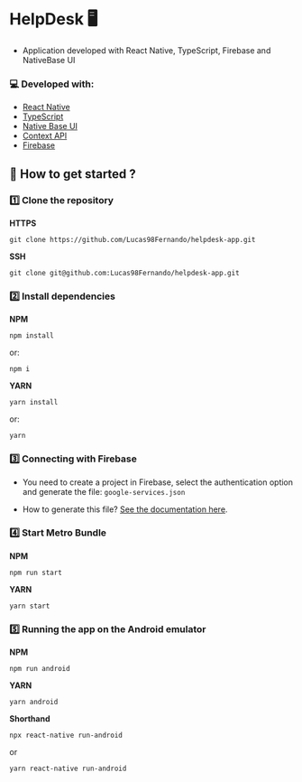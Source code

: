 # HelpDesk :desktop_computer:

- Application developed with React Native, TypeScript, Firebase and NativeBase UI

### :computer: Developed with:

- [React Native](https://reactnative.dev/)
- [TypeScript](https://www.typescriptlang.org/)
- [Native Base UI](https://nativebase.io/)
- [Context API](https://pt-br.reactjs.org/docs/context.html)
- [Firebase](https://firebase.google.com/?hl=pt)

## :rocket: How to get started ?

### :one: Clone the repository

**HTTPS**

```
git clone https://github.com/Lucas98Fernando/helpdesk-app.git
```

**SSH**

```
git clone git@github.com:Lucas98Fernando/helpdesk-app.git
```

### :two: Install dependencies

**NPM**

```
npm install
```

or:

```
npm i
```

**YARN**

```
yarn install
```

or:

```
yarn
```

### :three: Connecting with Firebase

- You need to create a project in Firebase, select the authentication option and generate the file: <code>google-services.json</code>

- How to generate this file? [See the documentation here](https://support.google.com/firebase/answer/7015592?hl=pt-BR#zippy=%2Cneste-artigo).

### :four: Start Metro Bundle

**NPM**

```
npm run start
```

**YARN**

```
yarn start
```

### :five: Running the app on the Android emulator

**NPM**

```
npm run android
```

**YARN**

```
yarn android
```

**Shorthand**

```
npx react-native run-android
```

or

```
yarn react-native run-android
```
